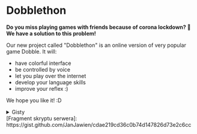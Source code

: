 # Dobblethon
__Do you miss playing games with friends because of corona lockdown? :game_die:__  
__We have a solution to this problem!__  
  
Our new project called "Dobblethon" is an online version of very popular game Dobble. It will:
* have colorful interface
* be controlled by voice
* let you play over the internet
* develop your language skills
* improve your reflex :)

We hope you like it! :D


<details>
<summary>Gisty</summary>
 - Jan Jawień - [Fragment skryptu serwera]

</details>
[Fragment skryptu serwera]: https://gist.github.com/JanJawien/cdae219cd36c0b74d147826d73e2c6cc
